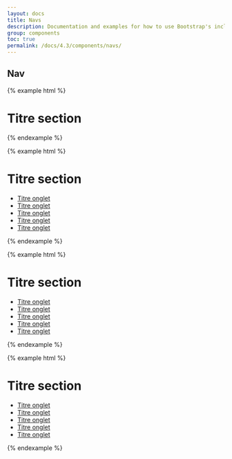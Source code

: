 ```yaml
---
layout: docs
title: Navs
description: Documentation and examples for how to use Bootstrap's included navigation components.
group: components
toc: true
permalink: /docs/4.3/components/navs/
---
```


## Nav

{% example html %}
<div class="actionbar">
  <div class="actionbar-head">
    <h1 class="h2 mb-0">Titre section</h1>
  </div>
</div>
{% endexample %}

{% example html %}
<div class="actionbar has-tabs">
  <div class="actionbar-head">
    <h1 class="h2 mb-0">Titre section</h1>
  </div>
  <nav role="navigation" class="position-relative mt-2">
    <ul class="nav navtabs mb-0 dragscroll">
      <li class="navtabs-item pr-4">
        <a href="#" class="active" title="Titre onglet actif">Titre onglet</a>
      </li>
      <li class="navtabs-item pr-4">
        <a href="#">Titre onglet</a>
      </li>
      <li class="navtabs-item pr-4">
        <a href="#">Titre onglet</a>
      </li>
      <li class="navtabs-item pr-4">
        <a href="#">Titre onglet</a>
      </li>
      <li class="navtabs-item pr-4">
        <a href="#">Titre onglet</a>
      </li>
    </ul>
  </nav>
</div>
{% endexample %}

{% example html %}
<div class="actionbar dark bg-teal has-tabs">
  <div class="actionbar-head">
    <h1 class="h2 mb-0">Titre section</h1>
  </div>
  <nav role="navigation" class="position-relative mt-2">
    <ul class="nav navtabs mb-0 dragscroll">
      <li class="navtabs-item pr-4">
        <a href="#" class="active" title="Titre onglet actif">Titre onglet</a>
      </li>
      <li class="navtabs-item pr-4">
        <a href="#">Titre onglet</a>
      </li>
      <li class="navtabs-item pr-4">
        <a href="#">Titre onglet</a>
      </li>
      <li class="navtabs-item pr-4">
        <a href="#">Titre onglet</a>
      </li>
      <li class="navtabs-item pr-4">
        <a href="#">Titre onglet</a>
      </li>
    </ul>
  </nav>
</div>
{% endexample %}

{% example html %}
<div class="actionbar light bg-primary has-tabs">
  <div class="actionbar-head">
    <h1 class="h2 mb-0">Titre section</h1>
  </div>
  <nav role="navigation" class="position-relative mt-2">
    <ul class="nav navtabs mb-0 dragscroll">
      <li class="navtabs-item pr-4">
        <a href="#" class="active" title="Titre onglet actif">Titre onglet</a>
      </li>
      <li class="navtabs-item pr-4">
        <a href="#">Titre onglet</a>
      </li>
      <li class="navtabs-item pr-4">
        <a href="#">Titre onglet</a>
      </li>
      <li class="navtabs-item pr-4">
        <a href="#">Titre onglet</a>
      </li>
      <li class="navtabs-item pr-4">
        <a href="#">Titre onglet</a>
      </li>
    </ul>
  </nav>
</div>
{% endexample %}